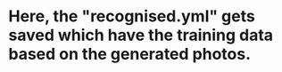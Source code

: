 # Here, the "recognised.yml" gets saved which have the training data based on the generated photos.
